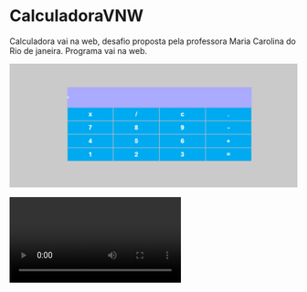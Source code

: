 # CalculadoraVNW

Calculadora vai na web, desafio proposta pela professora Maria Carolina do Rio de janeira. Programa vai na web.


![Alt text](calculadora.png)

<video src="video%20calculadora.mp4" controls title="Title"></video>